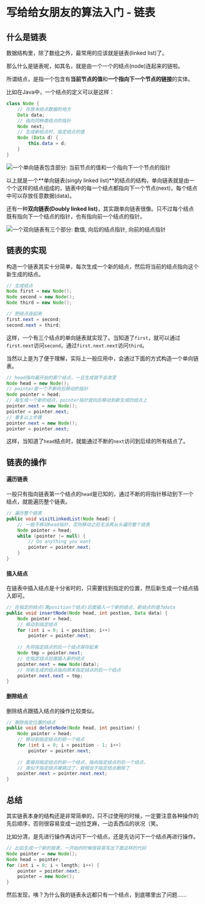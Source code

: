 # 写给给女朋友的算法入门 - 链表

## 什么是链表

数据结构里，除了数组之外，最常用的应该就是链表(linked list)了。

那么什么是链表呢，如其名，就是由一个一个的结点(node)连起来的链啦。

所谓结点，是指一个包含有**当前节点的值**和**一个指向下一个节点的链接**的实体。

比如在Java中，一个结点的定义可以是这样：

``` java
class Node {
    // 存放本结点数据的地方
    Data data;
    // 指向同种类结点的指针
    Node next;
    // 生成新结点时，指定结点的值
    Node (Data d) {
        this.data = d;
    }
}
```

![一个单向链表包含部分: 当前节点的值和一个指向下一个节点的指针](https://ws4.sinaimg.cn/large/006tKfTcgy1ftaqbx7b9qj30mo02aweb.jpg)

以上就是一个**单向链表(singly linked list)**的结点的结构，单向链表就是由一个个这样的结点组成的，链表中的每一个结点都指向下一个节点(next)，每个结点中可以存放任意数据(data)。

还有一种**双向链表(Doubly linked list)**，其实跟单向链表很像。只不过每个结点既有指向下一个结点的指针，也有指向前一个结点的指针。

![一个双向链表有三个部分: 数值, 向后的结点指针, 向前的结点指针](https://ws2.sinaimg.cn/large/006tKfTcgy1ftashmmsh8j30xw02aq2u.jpg)

## 链表的实现

构造一个链表其实十分简单，每次生成一个新的结点，然后将当前的结点指向这个新生成的结点。

```java
// 生成结点
Node first = new Node();
Node second = new Node();
Node third = new Node();

// 把结点连起来
first.next = second;
second.next = third;
```

这样，一个有三个结点的单向链表就实现了。当知道了`first`，就可以通过`first.next`访问`second`，通过`first.next.next`访问`third`。

当然以上是为了便于理解，实际上一般应用中，会通过下面的方式构造一个单向链表。

```java
// head指向最开始的那个结点，一旦生成就不会改变
Node head = new Node();
// pointer是一个不断向后移动的指针
Node pointer = head;
// 每生成一个新的结点，pointer指针就向后移动到新生成的结点上
pointer.next = new Node();
pointer = pointer.next;
// 重复以上步骤
pointer.next = new Node();
pointer = pointer.next;
```

这样，当知道了`head`结点时，就能通过不断的`next`访问到后续的所有结点了。

## 链表的操作

#### 遍历链表

一般只有指向链表第一个结点的`head`是已知的，通过不断的将指针移动到下一个结点，就能遍历整个链表。

```java
// 遍历整个链表
public void visitLinkedList(Node head) {
    // 一般不移动head指针，否则移动之后无法再从头遍历整个链表
    Node pointer = head;
    while (pointer != null) {
        // Do anything you want
        pointer = pointer.next;
    }
}
```

#### 插入结点

在链表中插入结点是十分省时的，只需要找到指定的位置，然后新生成一个结点插入即可。

```java
// 在指定的结点(第position个结点)后面插入一个新的结点，新结点的值为data
public void insertNode(Node head, int postion, Data data) {
    Node pointer = head;
    // 移动到指定结点
    for (int i = 0; i < position; i++)
        pointer = pointer.next;
    
    // 先将指定结点的后一个结点保存起来
    Node tmp = pointer.next;
    // 在指定结点后面插入新的结点
    pointer.next = new Node(data);
    // 将新生成的结点指向原来指定结点的后一个结点
    pointer.next.next = tmp;
}
```

#### 删除结点

删除结点跟插入结点的操作比较类似。

```java
// 删除指定位置的结点
public void deleteNode(Node head, int position) {
    Node pointer = head;
    // 移动到指定结点的前一个结点
    for (int i = 0; i < position - 1; i++)
        pointer = pointer.next;
    
    // 直接将指定结点的前一个结点，指向指定结点的后一个结点，
    // 类似于指定结点被跳过了，就相当于指定结点删除了
    pointer.next = pointer.next.next;
}
```

## 总结

其实链表本身的结构还是非常简单的，只不过使用的时候，一定要注意各种操作的先后顺序，否则很容易变成一边捡芝麻，一边丢西瓜的状况（笑。

比如分清，是先进行操作再访问下一个结点，还是先访问下一个结点再进行操作。

```java
// 比如生成一个新的链表，一开始的时候很容易写出下面这样的代码
Node pointer = new Node();
Node head = pointer;
for (int i = 0; i < length; i++) {
    pointer = pointer.next;
    pointer = new Node();
}
```

然后发现，咦？为什么我的链表永远都只有一个结点，到底哪里出了问题......